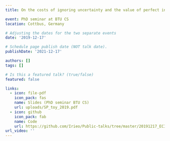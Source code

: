 ```yaml
---
title: On the costs of ignoring uncertainty and the value of perfect information---a toy model

event: PhD seminar at BTU CS
location: Cottbus, Germany

# Adjusting the dates for the two separate events
date: '2019-12-17'

# Schedule page publish date (NOT talk date).
publishDate: '2021-12-17'

authors: []
tags: []

# Is this a featured talk? (true/false)
featured: false

links:
  - icon: file-pdf
    icon_pack: fas
    name: Slides (PhD seminar BTU CS)
    url: uploads/SP_toy_2019.pdf
  - icon: github
    icon_pack: fab
    name: Code
    url: https://github.com/Irieo/Public-talks/tree/master/20191217_ECIU_and_VSS_stochastic_models
url_video: ''
---
```

